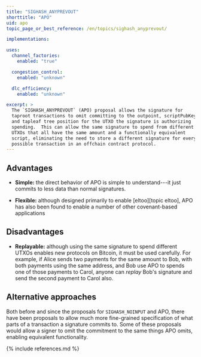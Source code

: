 ```yaml
---
title: "SIGHASH_ANYPREVOUT"
shorttitle: "APO"
uid: apo
topic_page_or_best_reference: /en/topics/sighash_anyprevout/

implementations:

uses:
  channel_factories:
    enabled: "true"

  congestion_control:
    enabled: "unknown"

  dlc_efficiency:
    enabled: "unknown"

excerpt: >
  The `SIGHASH_ANYPREVOUT` (APO) proposal allows the signature for
  taproot transactions to omit committing to the outpoint, scriptPubKey,
  and tapleaf tree position for the UTXO the signature is authorizing
  spending.  This can allow the same signature to spend from different
  UTXOs that all have the same amount and a functionally equivalent
  script, eliminating the need to store a different signature for every
  possible transaction in an offchain contract protocol.
---
```

## Advantages

- **Simple:** the direct behavior of APO is simple to understand---it
  just commits to less data than normal signatures.

- **Flexible:** although designed primarily to enable [eltoo][topic
  eltoo], APO has also been found to enable a number of other
  covenant-based applications

## Disadvantages

- **Replayable:** although using the same signature to spend different
  UTXOs enables new protocols on Bitcoin, it must be used carefully.
  For example, if Alice sends two payments for the same amount to Bob,
  with both payments using the same address, and Bob use APO to spends
  one of those payments to Carol, anyone can *replay* Bob's signature
  and send the second payment to Carol also.

## Alternative approaches

Both before and since the proposals for `SIGHASH_NOINPUT` and APO, there
have been proposals to allow much more fine-grained specification of
what parts of a transaction a signature commits to.  Some of these
proposals would allow a signer to omit the commitment to the same things
APO omits, enabling equivalent functionality.

{% include references.md %}
